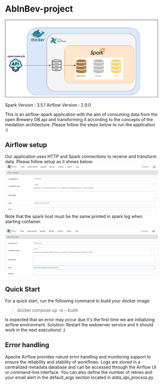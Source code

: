 # AbInBev-project

![alt text](https://github.com/JotaVMuniz/AbInBev-project/blob/main/images/abinbev-app.drawio.png)

Spark Version : 3.5.1
Airflow Version : 2.9.0

This is an airflow-spark application with the aim of consuming data from the open Brewery DB api and transforming it according to the concepts of the medallion architecture. Please follow the steps below to run the application :)

## Airflow setup

Our application uses HTTP and Spark connections to receive and transform data. Please follow setup as it shows below:
![alt text](https://github.com/JotaVMuniz/AbInBev-project/blob/main/images/spark_config.png)
Note that the spark host must be the same printed in spark log when starting container.

![alt text](https://github.com/JotaVMuniz/AbInBev-project/blob/main/images/http_config.png)

## Quick Start
For a quick start, run the following command to build your docker image:
> docker compose up -d --build

Is expected that an error may occur due it's the first time we are initializing airflow environment.
Solution: Restart the webserver service and it should work in the next executions! :)


## Error handling
Apache Airflow provides robust error handling and monitoring support to ensure the reliability and stability of workflows.
Logs are stored in a centralized metadata database and can be accessed through the Airflow UI or command-line interface.
You can also define the number of retries and your email alert in the default_args section located in *data_api_process.py*
